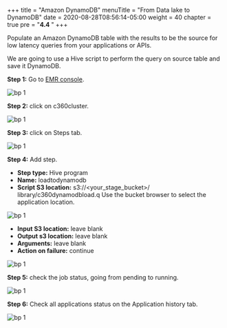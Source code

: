 +++
title = "Amazon DynamoDB"
menuTitle = "From Data lake to DynamoDB"
date = 2020-08-28T08:56:14-05:00
weight = 40
chapter = true
pre = "<b>4.4 </b>"
+++

Populate an Amazon DynamoDB table with the results to be the source for low latency queries from your applications or APIs.

We are going to use a Hive script to perform the query on source table and save it DynamoDB.

**Step 1:** Go to [EMR console](https://us-west-2.console.aws.amazon.com/elasticmapreduce/home?region=us-west-2).

![bp 1](/images/ddb/pic-ddb01.png)


**Step 2:** click on c360cluster.

![bp 1](/images/ddb/pic-ddb02.png)

**Step 3:** click on Steps tab.

![bp 1](/images/ddb/pic-ddb03.png)

**Step 4:** Add step.
*	**Step type:** Hive program
*	**Name:** loadtodynamodb
*	**Script S3 location:** s3://<your_stage_bucket>/ library/c360dynamodbload.q
Use the bucket browser to select the application location.


![bp 1](/images/ddb/pic-ddb04.png)

*	**Input S3 location:** leave blank
*	**Output s3 location:** leave blank
*	**Arguments:** leave blank
*	**Action on failure:** continue


![bp 1](/images/ddb/pic-ddb05.png)


**Step 5:** check the job status, going from pending to running.

![bp 1](/images/ddb/pic-ddb06.png)


**Step 6:** Check all applications status on the Application history tab.

![bp 1](/images/ddb/pic-ddb07.png)
